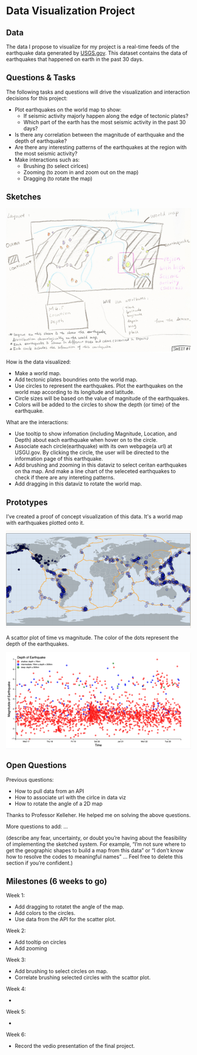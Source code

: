 # Data Visualization Project

## Data

The data I propose to visualize for my project is a real-time feeds of the earthquake data generated by [USGS.gov](https://earthquake.usgs.gov/earthquakes/feed/v1.0/geojson.php). This dataset contains the data of earthquakes that happened on earth in the past 30 days.


## Questions & Tasks

The following tasks and questions will drive the visualization and interaction decisions for this project:

 * Plot earthquakes on the world map to show:
   - If seismic activity majorly happen along the edge of tectonic plates?
   - Which part of the earth has the most seismic activity in the past 30 days?
 * Is there any correlation between the magnitude of earthquake and the depth of earthquake?
 * Are there any interesting patterns of the earthquakes at the region with the most seismic activity?
 * Make interactions such as:
   - Brushing (to select cirlces)
   - Zooming (to zoom in and zoom out on the map)
   - Dragging (to rotate the map)
   
## Sketches

![image](https://github.com/Ljz2018/dataviz-project-CS573-proposal/blob/master/Sketch01.jpg)

How is the data visualized:

* Make a world map.
* Add tectonic plates boundries onto the world map.
* Use circles to represent the earthquakes. Plot the earthquakes on the world map according to its longitude and latitude.
* Circle sizes will be based on the value of magnitude of the earthquakes.
* Colors will be added to the circles to show the depth (or time) of the earthquake.

What are the interactions:

* Use tooltip to show infomation (including Magnitude, Location, and Depth) about each earthquake when hover on to the circle.
* Associate each circle(earthquake) with its own webpage(a url) at USGU.gov. By clicking the circle, the user will be directed to the information page of this earthquake.
* Add brushing and zooming in this dataviz to select ceritan earthquakes on tha map. And make a line chart of the seleceted earthquakes to check if there are any intereting patterns.
* Add dragging in this dataviz to rotate the world map.

## Prototypes

I’ve created a proof of concept visualization of this data. It's a world map with earthquakes plotted onto it. 

[![image](https://github.com/Ljz2018/dataviz-project-CS573-proposal/blob/master/Screen%20Shot%2001.png)](https://vizhub.com/Ljz2018/32391bf1ef224afa9cf55c1efcbb75e0)

A scattor plot of time vs magnitude. The color of the dots represent the depth of the earthquakes.

[![image](https://github.com/Ljz2018/dataviz-project-CS573-proposal/blob/master/Screen%20shot%2002.png)](https://vizhub.com/Ljz2018/6f179af027ab4495b08506720de46bed)

## Open Questions

Previous questions:

* How to pull data from an API
* How to associate url with the cirlce in data viz
* How to rotate the angle of a 2D map

Thanks to Professor Kelleher. He helped me on solving the above questions.

More questions to add:
...

(describe any fear, uncertainty, or doubt you’re having about the feasibility of implementing the sketched system. For example, “I’m not sure where to get the geographic shapes to build a map from this data” or “I don’t know how to resolve the codes to meaningful names” … Feel free to delete this section if you’re confident.)

## Milestones (6 weeks to go)

Week 1:

* Add dragging to rotatet the angle of the map.
* Add colors to the circles.
* Use data from the API for the scatter plot.

Week 2:

* Add tooltip on circles
* Add zooming 

Week 3:

* Add brushing to select circles on map.
* Correlate brushing selected circles with the scattor plot.

Week 4:

* 

Week 5:

*

Week 6:

* Record the vedio presentation of the final project.


